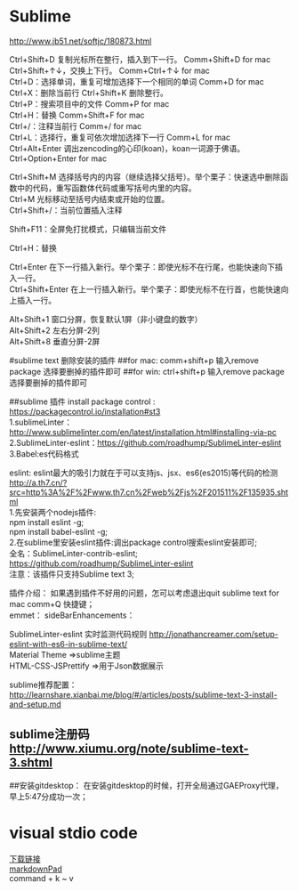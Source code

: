# Sublime
http://www.jb51.net/softjc/180873.html

Ctrl+Shift+D 复制光标所在整行，插入到下一行。  Comm+Shift+D   for mac   
Ctrl+Shift+↑↓，交换上下行。  Comm+Ctrl+↑↓️  for mac   
Ctrl+D：选择单词，重复可增加选择下一个相同的单词   Comm+D   for mac   
Ctrl+X：删除当前行  Ctrl+Shift+K 删除整行。  
Ctrl+P：搜索项目中的文件    Comm+P  for mac   
Ctrl+H：替换  Comm+Shift+F  for mac  
Ctrl+/：注释当前行  Comm+/  for mac  
Ctrl+L：选择行，重复可依次增加选择下一行  Comm+L  for mac  
Ctrl+Alt+Enter 调出zencoding的心印(koan)，koan一词源于佛语。  Ctrl+Option+Enter  for mac   

Ctrl+Shift+M 选择括号内的内容（继续选择父括号）。举个栗子：快速选中删除函数中的代码，重写函数体代码或重写括号内里的内容。  
Ctrl+M 光标移动至括号内结束或开始的位置。  
Ctrl+Shift+/：当前位置插入注释  

Shift+F11：全屏免打扰模式，只编辑当前文件  

Ctrl+H：替换  

Ctrl+Enter 在下一行插入新行。举个栗子：即使光标不在行尾，也能快速向下插入一行。  
Ctrl+Shift+Enter 在上一行插入新行。举个栗子：即使光标不在行首，也能快速向上插入一行。  

Alt+Shift+1 窗口分屏，恢复默认1屏（非小键盘的数字）  
Alt+Shift+2 左右分屏-2列  
Alt+Shift+8 垂直分屏-2屏  

#sublime text 删除安装的插件
##for mac:
comm+shift+p 输入remove package 选择要删掉的插件即可
##for win:
ctrl+shift+p 输入remove package 选择要删掉的插件即可

##sublime 插件
install package control : https://packagecontrol.io/installation#st3    
1.sublimeLinter：http://www.sublimelinter.com/en/latest/installation.html#installing-via-pc    
2.SublimeLinter-eslint：https://github.com/roadhump/SublimeLinter-eslint    
3.Babel:es代码格式    

eslint: eslint最大的吸引力就在于可以支持js、jsx、es6(es2015)等代码的检测     
http://a.th7.cn/?src=http%3A%2F%2Fwww.th7.cn%2Fweb%2Fjs%2F201511%2F135935.shtml     
1.先安装两个nodejs插件:   
  npm install eslint -g;   
  npm install babel-eslint -g;    
2.在sublime里安装eslint插件:调出package control搜索eslint安装即可;     
  全名：SublimeLinter-contrib-eslint;     https://github.com/roadhump/SublimeLinter-eslint     
  注意：该插件只支持Sublime text 3;     

插件介绍： 如果遇到插件不好用的问题，怎可以考虑退出quit sublime text for mac comm+Q 快捷键；   
emmet： 
sideBarEnhancements： 

SublimeLinter-eslint  实时监测代码规则  http://jonathancreamer.com/setup-eslint-with-es6-in-sublime-text/   
Material Theme  =>sublime主题  
HTML-CSS-JSPrettify  =>用于Json数据展示  

sublime推荐配置：http://learnshare.xianbai.me/blog/#/articles/posts/sublime-text-3-install-and-setup.md

## sublime注册码 http://www.xiumu.org/note/sublime-text-3.shtml  

##安装gitdesktop：
在安装gitdesktop的时候，打开全局通过GAEProxy代理，早上5:47分成功一次；

# visual stdio code
[下载链接](http://code.visualstudio.com/Download)  
[markdownPad](http://markdownpad.com/news/2013/new-languages-zh-CH-and-pt-PT/)  
command + k ~ v
